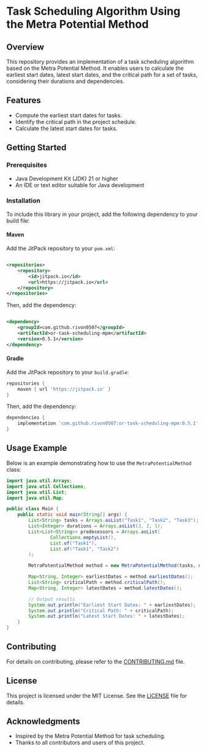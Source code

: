 # Task Scheduling Algorithm Using the Metra Potential Method

## Overview

This repository provides an implementation of a task scheduling algorithm based on the Metra Potential Method. It
enables users to calculate the earliest start dates, latest start dates, and the critical path for a set of tasks,
considering their durations and dependencies.

## Features

- Compute the earliest start dates for tasks.
- Identify the critical path in the project schedule.
- Calculate the latest start dates for tasks.

## Getting Started

### Prerequisites

- Java Development Kit (JDK) 21 or higher
- An IDE or text editor suitable for Java development

### Installation

To include this library in your project, add the following dependency to your build file:

#### Maven

Add the JitPack repository to your `pom.xml`:

```xml

<repositories>
    <repository>
        <id>jitpack.io</id>
        <url>https://jitpack.io</url>
    </repository>
</repositories>
```

Then, add the dependency:

```xml

<dependency>
    <groupId>com.github.rivon0507</groupId>
    <artifactId>or-task-scheduling-mpm</artifactId>
    <version>0.5.1</version>
</dependency>
```

#### Gradle

Add the JitPack repository to your `build.gradle`:

```groovy
repositories {
    maven { url 'https://jitpack.io' }
}
```

Then, add the dependency:

```groovy
dependencies {
    implementation 'com.github.rivon0507:or-task-scheduling-mpm:0.5.1'
}
```

## Usage Example

Below is an example demonstrating how to use the `MetraPotentialMethod` class:

```java
import java.util.Arrays;
import java.util.Collections;
import java.util.List;
import java.util.Map;

public class Main {
    public static void main(String[] args) {
        List<String> tasks = Arrays.asList("Task1", "Task2", "Task3");
        List<Integer> durations = Arrays.asList(3, 2, 1);
        List<List<String>> predecessors = Arrays.asList(
                Collections.emptyList(),
                List.of("Task1"),
                List.of("Task1", "Task2")
        );

        MetraPotentialMethod method = new MetraPotentialMethod(tasks, durations, predecessors);

        Map<String, Integer> earliestDates = method.earliestDates();
        List<String> criticalPath = method.criticalPath();
        Map<String, Integer> latestDates = method.latestDates();

        // Output results
        System.out.println("Earliest Start Dates: " + earliestDates);
        System.out.println("Critical Path: " + criticalPath);
        System.out.println("Latest Start Dates: " + latestDates);
    }
}
```

## Contributing

For details on contributing, please refer to the [CONTRIBUTING.md](CONTRIBUTING.md) file.

## License

This project is licensed under the MIT License. See the [LICENSE](LICENSE) file for details.

## Acknowledgments

- Inspired by the Metra Potential Method for task scheduling.
- Thanks to all contributors and users of this project.

